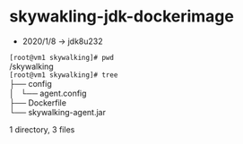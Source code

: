 # skywakling-jdk-dockerimage

- 2020/1/8 -> jdk8u232

`[root@vm1 skywalking]# pwd`<br />
/skywalking<br />
`[root@vm1 skywalking]# tree`<br />
├── config<br />
│   └── agent.config<br />
├── Dockerfile<br />
└── skywalking-agent.jar<br />

1 directory, 3 files
